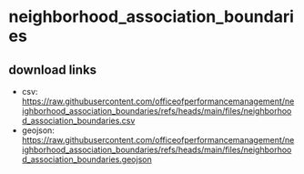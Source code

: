 # neighborhood_association_boundaries

## download links
- csv: https://raw.githubusercontent.com/officeofperformancemanagement/neighborhood_association_boundaries/refs/heads/main/files/neighborhood_association_boundaries.csv
- geojson: https://raw.githubusercontent.com/officeofperformancemanagement/neighborhood_association_boundaries/refs/heads/main/files/neighborhood_association_boundaries.geojson
